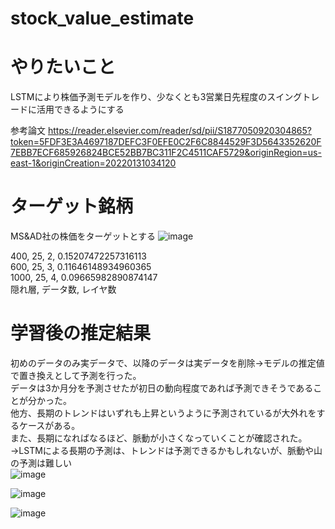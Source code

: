 # stock_value_estimate
# やりたいこと
LSTMにより株価予測モデルを作り、少なくとも3営業日先程度のスイングトレードに活用できるようにする

参考論文
https://reader.elsevier.com/reader/sd/pii/S1877050920304865?token=5FDF3E3A4697187DEFC3F0EFE0C2F6C8844529F3D5643352620F7EBB7ECF685926824BCE52BB7BC311F2C4511CAF5729&originRegion=us-east-1&originCreation=20220131034120


# ターゲット銘柄
MS&AD社の株価をターゲットとする
![image](https://github.com/Shinichi0713/stock_value_estimate/assets/61480734/b842a2bd-12bf-4728-a117-1ff155a63d1c)


400, 25, 2, 0.15207472257316113<br>
600, 25, 3, 0.11646148934960365<br>
1000, 25, 4, 0.09665982890874147<br>
隠れ層, データ数, レイヤ数


# 学習後の推定結果
初めのデータのみ実データで、以降のデータは実データを削除→モデルの推定値で置き換えとして予測を行った。<br>
データは3か月分を予測させたが初日の動向程度であれば予測できそうであることが分かった。<br>
他方、長期のトレンドはいずれも上昇というように予測されているが大外れをするケースがある。<br>
また、長期になればなるほど、脈動が小さくなっていくことが確認された。<br>
→LSTMによる長期の予測は、トレンドは予測できるかもしれないが、脈動や山の予測は難しい<br>
![image](https://github.com/Shinichi0713/stock_value_estimate/assets/61480734/85b02fc3-cca6-4599-b1a1-fe7ac9e76a8b)

![image](https://github.com/Shinichi0713/stock_value_estimate/assets/61480734/deada9f7-26f6-4cf9-8a94-7a04fac107a0)

![image](https://github.com/Shinichi0713/stock_value_estimate/assets/61480734/3d4ad251-507c-49a7-bd48-238a4b0ce990)
